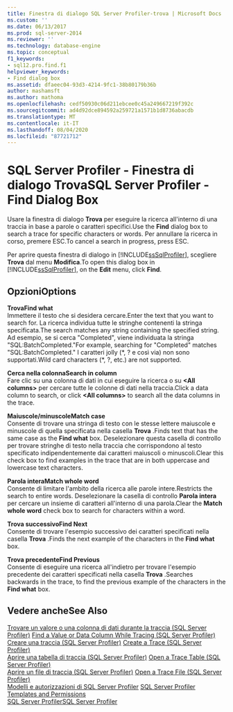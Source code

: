 ```yaml
---
title: Finestra di dialogo SQL Server Profiler-trova | Microsoft Docs
ms.custom: ''
ms.date: 06/13/2017
ms.prod: sql-server-2014
ms.reviewer: ''
ms.technology: database-engine
ms.topic: conceptual
f1_keywords:
- sql12.pro.find.f1
helpviewer_keywords:
- Find dialog box
ms.assetid: dfaeec04-93d3-4214-9fc1-38b80179b36b
author: mashamsft
ms.author: mathoma
ms.openlocfilehash: cedf50930c06d211ebcee0c45a249667219f392c
ms.sourcegitcommit: ad4d92dce894592a259721a1571b1d8736abacdb
ms.translationtype: MT
ms.contentlocale: it-IT
ms.lasthandoff: 08/04/2020
ms.locfileid: "87721712"
---
```

# <a name="sql-server-profiler---find-dialog-box"></a><span data-ttu-id="1379f-102">SQL Server Profiler - Finestra di dialogo Trova</span><span class="sxs-lookup"><span data-stu-id="1379f-102">SQL Server Profiler - Find Dialog Box</span></span>
  <span data-ttu-id="1379f-103">Usare la finestra di dialogo **Trova** per eseguire la ricerca all'interno di una traccia in base a parole o caratteri specifici.</span><span class="sxs-lookup"><span data-stu-id="1379f-103">Use the **Find** dialog box to search a trace for specific characters or words.</span></span> <span data-ttu-id="1379f-104">Per annullare la ricerca in corso, premere ESC.</span><span class="sxs-lookup"><span data-stu-id="1379f-104">To cancel a search in progress, press ESC.</span></span>  
  
 <span data-ttu-id="1379f-105">Per aprire questa finestra di dialogo in [!INCLUDE[ssSqlProfiler](../includes/sssqlprofiler-md.md)], scegliere **Trova** dal menu **Modifica**.</span><span class="sxs-lookup"><span data-stu-id="1379f-105">To open this dialog box in [!INCLUDE[ssSqlProfiler](../includes/sssqlprofiler-md.md)], on the **Edit** menu, click **Find**.</span></span>  
  
## <a name="options"></a><span data-ttu-id="1379f-106">Opzioni</span><span class="sxs-lookup"><span data-stu-id="1379f-106">Options</span></span>  
 <span data-ttu-id="1379f-107">**Trova**</span><span class="sxs-lookup"><span data-stu-id="1379f-107">**Find what**</span></span>  
 <span data-ttu-id="1379f-108">Immettere il testo che si desidera cercare.</span><span class="sxs-lookup"><span data-stu-id="1379f-108">Enter the text that you want to search for.</span></span> <span data-ttu-id="1379f-109">La ricerca individua tutte le stringhe contenenti la stringa specificata.</span><span class="sxs-lookup"><span data-stu-id="1379f-109">The search matches any string containing the specified string.</span></span> <span data-ttu-id="1379f-110">Ad esempio, se si cerca "Completed", viene individuata la stringa "SQL:BatchCompleted."</span><span class="sxs-lookup"><span data-stu-id="1379f-110">For example, searching for "Completed" matches "SQL:BatchCompleted."</span></span> <span data-ttu-id="1379f-111">I caratteri jolly (\*, ? e così via) non sono supportati.</span><span class="sxs-lookup"><span data-stu-id="1379f-111">Wild card characters (\*, ?, etc.) are not supported.</span></span>  
  
 <span data-ttu-id="1379f-112">**Cerca nella colonna**</span><span class="sxs-lookup"><span data-stu-id="1379f-112">**Search in column**</span></span>  
 <span data-ttu-id="1379f-113">Fare clic su una colonna di dati in cui eseguire la ricerca o su **\<All columns>** per cercare tutte le colonne di dati nella traccia.</span><span class="sxs-lookup"><span data-stu-id="1379f-113">Click a data column to search, or click **\<All columns>** to search all the data columns in the trace.</span></span>  
  
 <span data-ttu-id="1379f-114">**Maiuscole/minuscole**</span><span class="sxs-lookup"><span data-stu-id="1379f-114">**Match case**</span></span>  
 <span data-ttu-id="1379f-115">Consente di trovare una stringa di testo con le stesse lettere maiuscole e minuscole di quella specificata nella casella **Trova** .</span><span class="sxs-lookup"><span data-stu-id="1379f-115">Finds text that has the same case as the **Find what** box.</span></span> <span data-ttu-id="1379f-116">Deselezionare questa casella di controllo per trovare stringhe di testo nella traccia che corrispondono al testo specificato indipendentemente dai caratteri maiuscoli o minuscoli.</span><span class="sxs-lookup"><span data-stu-id="1379f-116">Clear this check box to find examples in the trace that are in both uppercase and lowercase text characters.</span></span>  
  
 <span data-ttu-id="1379f-117">**Parola intera**</span><span class="sxs-lookup"><span data-stu-id="1379f-117">**Match whole word**</span></span>  
 <span data-ttu-id="1379f-118">Consente di limitare l'ambito della ricerca alle parole intere.</span><span class="sxs-lookup"><span data-stu-id="1379f-118">Restricts the search to entire words.</span></span> <span data-ttu-id="1379f-119">Deselezionare la casella di controllo **Parola intera** per cercare un insieme di caratteri all'interno di una parola.</span><span class="sxs-lookup"><span data-stu-id="1379f-119">Clear the **Match whole word** check box to search for characters within a word.</span></span>  
  
 <span data-ttu-id="1379f-120">**Trova successivo**</span><span class="sxs-lookup"><span data-stu-id="1379f-120">**Find Next**</span></span>  
 <span data-ttu-id="1379f-121">Consente di trovare l'esempio successivo dei caratteri specificati nella casella **Trova** .</span><span class="sxs-lookup"><span data-stu-id="1379f-121">Finds the next example of the characters in the **Find what** box.</span></span>  
  
 <span data-ttu-id="1379f-122">**Trova precedente**</span><span class="sxs-lookup"><span data-stu-id="1379f-122">**Find Previous**</span></span>  
 <span data-ttu-id="1379f-123">Consente di eseguire una ricerca all'indietro per trovare l'esempio precedente dei caratteri specificati nella casella **Trova** .</span><span class="sxs-lookup"><span data-stu-id="1379f-123">Searches backwards in the trace, to find the previous example of the characters in the **Find what** box.</span></span>  
  
## <a name="see-also"></a><span data-ttu-id="1379f-124">Vedere anche</span><span class="sxs-lookup"><span data-stu-id="1379f-124">See Also</span></span>  
 <span data-ttu-id="1379f-125">[Trovare un valore o una colonna di dati durante la traccia &#40;SQL Server Profiler&#41;](../tools/sql-server-profiler/find-a-value-or-data-column-while-tracing-sql-server-profiler.md) </span><span class="sxs-lookup"><span data-stu-id="1379f-125">[Find a Value or Data Column While Tracing &#40;SQL Server Profiler&#41;](../tools/sql-server-profiler/find-a-value-or-data-column-while-tracing-sql-server-profiler.md) </span></span>  
 <span data-ttu-id="1379f-126">[Creare una traccia &#40;SQL Server Profiler&#41;](../tools/sql-server-profiler/create-a-trace-sql-server-profiler.md) </span><span class="sxs-lookup"><span data-stu-id="1379f-126">[Create a Trace &#40;SQL Server Profiler&#41;](../tools/sql-server-profiler/create-a-trace-sql-server-profiler.md) </span></span>  
 <span data-ttu-id="1379f-127">[Aprire una tabella di traccia &#40;SQL Server Profiler&#41;](../tools/sql-server-profiler/open-a-trace-table-sql-server-profiler.md) </span><span class="sxs-lookup"><span data-stu-id="1379f-127">[Open a Trace Table &#40;SQL Server Profiler&#41;](../tools/sql-server-profiler/open-a-trace-table-sql-server-profiler.md) </span></span>  
 <span data-ttu-id="1379f-128">[Aprire un file di traccia &#40;SQL Server Profiler&#41;](../tools/sql-server-profiler/open-a-trace-file-sql-server-profiler.md) </span><span class="sxs-lookup"><span data-stu-id="1379f-128">[Open a Trace File &#40;SQL Server Profiler&#41;](../tools/sql-server-profiler/open-a-trace-file-sql-server-profiler.md) </span></span>  
 <span data-ttu-id="1379f-129">[Modelli e autorizzazioni di SQL Server Profiler](../tools/sql-server-profiler/sql-server-profiler-templates-and-permissions.md) </span><span class="sxs-lookup"><span data-stu-id="1379f-129">[SQL Server Profiler Templates and Permissions](../tools/sql-server-profiler/sql-server-profiler-templates-and-permissions.md) </span></span>  
 [<span data-ttu-id="1379f-130">SQL Server Profiler</span><span class="sxs-lookup"><span data-stu-id="1379f-130">SQL Server Profiler</span></span>](../tools/sql-server-profiler/sql-server-profiler.md)  
  
  
